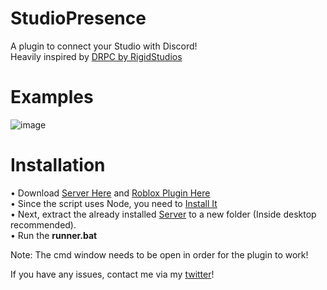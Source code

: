 # StudioPresence
A plugin to connect your Studio with Discord!   
Heavily inspired by [DRPC by RigidStudios](https://devforum.roblox.com/t/1086405)

# Examples
![image](https://user-images.githubusercontent.com/77511250/206878575-bb916317-6909-4053-b9a0-723aa496337f.png)

# Installation

• Download [Server Here](https://github.com/iArxic/StudioPresence/releases/tag/v1) and [Roblox Plugin Here](https://www.roblox.com/library/11213975679/StudioPresence)   
• Since the script uses Node, you need to [Install It](https://nodejs.org/en/download/)   
• Next, extract the already installed [Server](https://github.com/iArxic/StudioPresence/releases/tag/v1) to a new folder (Inside desktop recommended).    
• Run the **runner.bat**
    
Note: The cmd window needs to be open in order for the plugin to work!

If you have any issues, contact me via my [twitter](https://twitter.com/iArxic)!
